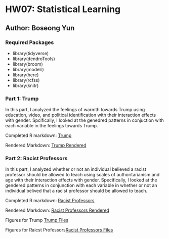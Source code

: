 # HW07: Statistical Learning

## Author: Boseong Yun

### Required Packages

* library(tidyverse)
* library(dendroTools)
* library(broom)
* library(modelr)
* library(here)
* library(rcfss)
* library(knitr)


### Part 1: Trump

In this part, I analyzed the feelings of warmth towards Trump using education, video, and political identification with their interaction effects with gender. Spcifically, I looked at the genedred patterns in conjuction with each variable in the feelings towards Trump.

Completed R markdown: [Trump](trump.Rmd)

Rendered Markdown: [Trump Rendered](trump.md)

### Part 2: Racist Professors

In this part, I analyzed whether or not an individual believed a racist professor should be allowed to teach using scales of authoritarianism and age with their interaction effects with gender. Specifically, I looked at the gendered patterns in conjunction with each variable in whether or not an individual belived that a racist professor should be allowed to teach. 

Completed R markdown: [Racist Professors](racist-professors.Rmd)

Rendered Markdown: [Racist Professors Rendered](racist-professors.md)

Figures for Trump [Trump Files](trump_files)

Figures for Raicst Professors[Racist Professors Files](racist-professors_files)
